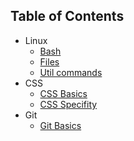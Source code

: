 ## Table of Contents

- Linux
    * [Bash](chsh_linux_bash.md)
    * [Files](chsh_linux_files.md)
    * [Util commands](chsh_linux_util_commands.md)
- CSS
    * [CSS Basics](chsh_css_basics.md)
    * [CSS Specifity](chsh_css_specifity.md)
- Git
    * [Git Basics](chsh_git_basics.md)

